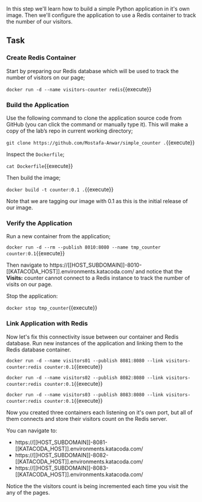 In this step we'll learn how to build a simple Python application in it's own image. Then we'll configure 
the application to use a Redis container to track the number of our visitors.

## Task

### Create Redis Container

Start by preparing our Redis database which will be used to track the number of visitors on our page;

```docker run -d --name visitors-counter redis```{{execute}}

### Build the Application

Use the following command to clone the application source code from GitHub (you can click the command or 
manually type it). This will make a copy of the lab’s repo in current working directory;

```git clone https://github.com/Mostafa-Anwar/simple_counter .```{{execute}}

Inspect the `Dockerfile`;

```cat Dockerfile```{{execute}}

Then build the image;

```docker build -t counter:0.1 .```{{execute}}

Note that we are tagging our image with 0.1 as this is the initial release of our image.

### Verify the Application

Run a new container from the application;

```docker run -d --rm --publish 8010:8080 --name tmp_counter counter:0.1```{{execute}}

Then navigate to https://[[HOST_SUBDOMAIN]]-8010-[[KATACODA_HOST]].environments.katacoda.com/ and notice 
that the **Visits:** counter cannot connect to a Redis instance to track the number of visits on our page.

Stop the application:

```docker stop tmp_counter```{{execute}}

### Link Application with Redis

Now let's fix this connectivity issue between our container and Redis database. Run new instances of the 
application and linking them to the Redis database container.

```docker run -d --name visitors01 --publish 8081:8080 --link visitors-counter:redis counter:0.1```{{execute}}

```docker run -d --name visitors02 --publish 8082:8080 --link visitors-counter:redis counter:0.1```{{execute}}

```docker run -d --name visitors03 --publish 8083:8080 --link visitors-counter:redis counter:0.1```{{execute}}

Now you created three containers each listening on it's own port, but all of them connects and store their 
visitors count on the Redis server.

You can navigate to:

* https://[[HOST_SUBDOMAIN]]-8081-[[KATACODA_HOST]].environments.katacoda.com/
* https://[[HOST_SUBDOMAIN]]-8082-[[KATACODA_HOST]].environments.katacoda.com/
* https://[[HOST_SUBDOMAIN]]-8083-[[KATACODA_HOST]].environments.katacoda.com/

Notice the the visitors count is being incremented each time you visit the any of the pages.